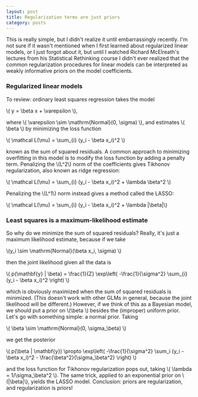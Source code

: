 ```yaml
---
layout: post
title: Regularization terms are just priors
category: posts
---
```


This is really simple, but I didn't realize it until embarrassingly recently. I'm not sure if it wasn't mentioned when I first learned about regularized linear models, or I just forgot about it, but until I watched Richard McElreath's lectures from his Statistical Rethinking course I didn't ever realized that the common regularization procedures for linear models can be interpreted as weakly informative priors on the model coefficients.

### Regularized linear models

To review: ordinary least squares regression takes the model

\\( y = \beta x + \varepsilon \\),

where \\( \varepsilon \sim \mathrm{Normal}(0, \sigma) \\), and estimates \\( \beta \\) by minimizing the loss function

\\( \mathcal L(\mu) = \sum_{i} (y_i - \beta x_i)^2 \\)

known as the sum of squared residuals. A common approach to minimizing overfitting in this model is to modify the loss function by adding a penalty term. Penalizing the \\(L^2\\) norm of the coefficients gives Tikhonov regularization, also known as ridge regression:

\\( \mathcal L(\mu) = \sum_{i} (y_i - \beta x_i)^2  + \lambda \beta^2 \\)

Penalizing the \\(L^1\\) norm instead gives a method called the LASSO:

\\( \mathcal L(\mu) = \sum_{i} (y_i - \beta x_i)^2 + \lambda |\beta|\\)

### Least squares is a maximum-likelihood estimate

So why do we minimize the sum of squared residuals? Really, it's just a maximum likelihood estimate, because if we take

\\(y_i \sim \mathrm{Normal}(\beta x_i, \sigma) \\)

then the joint likelihood given all the data is

\\( p(\mathbf{y} | \beta) = \frac{1}{Z} \exp\left( -\frac{1}{\sigma^2} \sum_{i} (y_i - \beta x_i)^2 \right)  \\)

which is obviously maximized when the sum of squared residuals is minimized. (This doesn't work with other GLMs in general, because the joint likelihood will be different.) However, if we think of this as a Bayesian model, we should put a prior on \\(\beta \\) besides the (improper) uniform prior. Let's go with something simple: a normal prior. Taking

\\( \beta \sim \mathrm{Normal}(0, \sigma_\beta) \\)

we get the posterior

\\( p(\beta | \mathbf{y}) \propto \exp\left( -\frac{1}{\sigma^2} \sum_i (y_i - \beta x_i)^2 - \frac{\beta^2}{\sigma_\beta^2} \right) \\)

and the loss function for Tikhonov regularization pops out, taking \\( \lambda = 1/\sigma_\beta^2 \\). The same trick, applied to an exponential prior on \\(|\beta|\\), yields the LASSO model. Conclusion: priors are regularization, and regularization is priors!